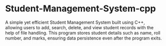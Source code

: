 # Student-Management-System-cpp
A simple yet efficient Student Management System built using C++, allowing users to add, search, delete, and view student records with the help of file handling. This program stores student details such as name, roll number, and marks, ensuring data persistence even after the program exits.
